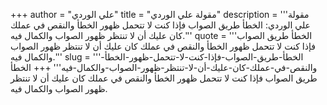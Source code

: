 +++
author = "علي الوردي"
title = "مقولة علي الوردي"
description = '''مقولة علي الوردي: الخطأ طريق الصواب فإذا كنت لا تتحمل ظهور الخطأ والنقص في عملك كان عليك أن لا تنتظر ظهور الصواب والكمال فيه.'''
quote = '''الخطأ طريق الصواب فإذا كنت لا تتحمل ظهور الخطأ والنقص في عملك كان عليك أن لا تنتظر ظهور الصواب والكمال فيه.'''
slug = '''الخطأ-طريق-الصواب-فإذا-كنت-لا-تتحمل-ظهور-الخطأ-والنقص-في-عملك-كان-عليك-أن-لا-تنتظر-ظهور-الصواب-والكمال-فيه'''
+++
الخطأ طريق الصواب فإذا كنت لا تتحمل ظهور الخطأ والنقص في عملك كان عليك أن لا تنتظر ظهور الصواب والكمال فيه.
